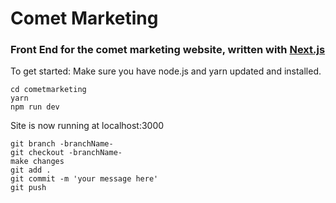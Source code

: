# Comet Marketing
### Front End for the comet marketing website, written with [Next.js](https://nextjs.org/)

To get started: 
Make sure you have node.js and yarn updated and installed.
```git clone https://github.com/almadireddy/cometmarketing
cd cometmarketing
yarn
npm run dev 
```
Site is now running at localhost:3000 

```
git branch -branchName-
git checkout -branchName-
make changes
git add .
git commit -m 'your message here'
git push 
